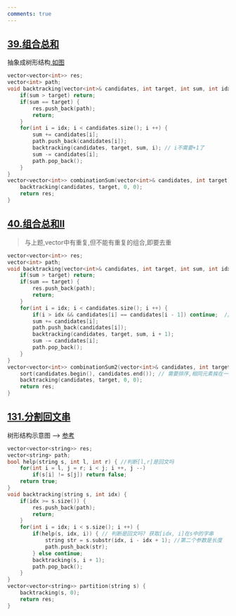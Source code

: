 ```yaml
---
comments: true
---
```


## [39.组合总和](https://leetcode.cn/problems/combination-sum/)

抽象成树形结构,[如图](https://code-thinking-1253855093.file.myqcloud.com/pics/20201223170730367.png)
```cpp linenums="1"
vector<vector<int>> res;
vector<int> path;
void backtracking(vector<int>& candidates, int target, int sum, int idx) {
    if(sum > target) return;
    if(sum == target) {
        res.push_back(path);
        return;
    }
    for(int i = idx; i < candidates.size(); i ++) { 
        sum += candidates[i];
        path.push_back(candidates[i]);
        backtracking(candidates, target, sum, i); // i不需要+1了
        sum -= candidates[i];
        path.pop_back();
    }
}
vector<vector<int>> combinationSum(vector<int>& candidates, int target) {
    backtracking(candidates, target, 0, 0);
    return res;
}
```

## [40.组合总和II](https://leetcode.cn/problems/combination-sum-ii/)

> 与上题,vector中有重复,但不能有重复的组合,即要去重

```cpp linenums="1" hl_lines="10"
vector<vector<int>> res;
vector<int> path;
void backtracking(vector<int>& candidates, int target, int sum, int idx) {
    if(sum > target) return;
    if(sum == target) {
        res.push_back(path);
        return;
    }
    for(int i = idx; i < candidates.size(); i ++) {
        if(i > idx && candidates[i] == candidates[i - 1]) continue;  // 去重
        sum += candidates[i];
        path.push_back(candidates[i]);
        backtracking(candidates, target, sum, i + 1);
        sum -= candidates[i];
        path.pop_back();
    }
}
vector<vector<int>> combinationSum2(vector<int>& candidates, int target) {
    sort(candidates.begin(), candidates.end()); // 需要排序,相同元素挨在一起
    backtracking(candidates, target, 0, 0);
    return res;
}
```

## [131.分割回文串](https://leetcode.cn/problems/palindrome-partitioning/)

树形结构示意图 --> [参考](https://code-thinking.cdn.bcebos.com/pics/131.%E5%88%86%E5%89%B2%E5%9B%9E%E6%96%87%E4%B8%B2.jpg)
```cpp linenums="1"
vector<vector<string>> res;
vector<string> path;
bool help(string s, int l, int r) { //判断[l,r]是回文吗
    for(int i = l, j = r; i < j; i ++, j --)
        if(s[i] != s[j]) return false;
    return true;
}
void backtracking(string s, int idx) {
    if(idx >= s.size()) {
        res.push_back(path);
        return;
    }
    for(int i = idx; i < s.size(); i ++) {
        if(help(s, idx, i)) { // 判断是回文吗? 获取[idx, i]在s中的字串
            string str = s.substr(idx, i - idx + 1); //第二个参数是长度
            path.push_back(str);
        } else continue;
        backtracking(s, i + 1);
        path.pop_back();
    }
}
vector<vector<string>> partition(string s) {
    backtracking(s, 0);
    return res;
}
```